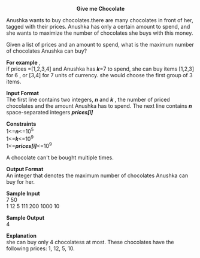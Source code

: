 **<p align=center>Give me Chocolate</p>**

Anushka wants to buy chocolates.there are many chocolates in front of her, tagged with their prices.
Anushka has only a certain amount to spend, and she wants to maximize the number of chocolates she buys with this money.

Given a list of prices and an amount to spend, what is the maximum number of chocolates Anushka can buy?

**For example** ,</br>
if prices =[1,2,3,4] and Anushka has ***k***=7 to spend, she can buy items [1,2,3] for 6 , or [3,4] for 7 units of currency. she would choose the first group of 3 items.

**Input Format**</br>
The first line contains two integers, ***n*** and ***k*** , the number of priced chocolates and the amount Anushka has to spend.
The next line contains ***n*** space-separated integers ***prices[i]***

**Constraints**</br>
1<=***n***<=10<sup>5</sup></br>
1<=***k***<=10<sup>9</sup></br>
1<=***prices[i]***<=10<sup>9</sup></br>

A chocolate can&#39;t be bought multiple times.

**Output Format**</br>
An integer that denotes the maximum number of chocolates Anushka can buy for her.

**Sample Input**</br>
7 50</br>
1 12 5 111 200 1000 10</br>

**Sample Output**</br>
4

**Explanation**</br>
she can buy only 4 chocolatess at most. These chocolates have the following prices: 1, 12, 5, 10.
